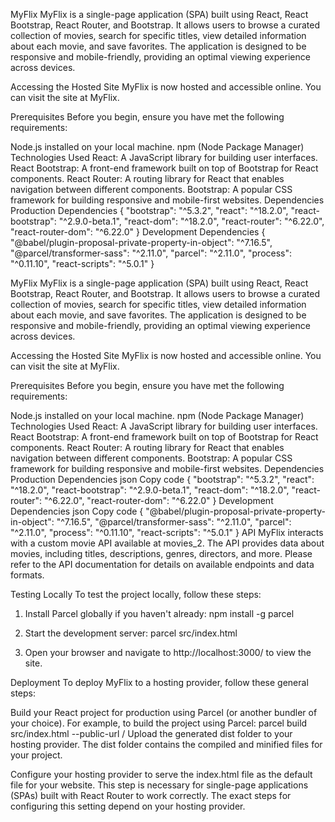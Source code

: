 MyFlix
MyFlix is a single-page application (SPA) built using React, React Bootstrap, React Router, and Bootstrap. It allows users to browse a curated collection of movies, search for specific titles, view detailed information about each movie, and save favorites. The application is designed to be responsive and mobile-friendly, providing an optimal viewing experience across devices.

Accessing the Hosted Site
MyFlix is now hosted and accessible online. You can visit the site at MyFlix.

Prerequisites
Before you begin, ensure you have met the following requirements:

Node.js installed on your local machine.
npm (Node Package Manager)
Technologies Used
React: A JavaScript library for building user interfaces.
React Bootstrap: A front-end framework built on top of Bootstrap for React components.
React Router: A routing library for React that enables navigation between different components.
Bootstrap: A popular CSS framework for building responsive and mobile-first websites.
Dependencies
Production Dependencies
{
  "bootstrap": "^5.3.2",
  "react": "^18.2.0",
  "react-bootstrap": "^2.9.0-beta.1",
  "react-dom": "^18.2.0",
  "react-router": "^6.22.0",
  "react-router-dom": "^6.22.0"
}
Development Dependencies
{
  "@babel/plugin-proposal-private-property-in-object": "^7.16.5",
  "@parcel/transformer-sass": "^2.11.0",
  "parcel": "^2.11.0",
  "process": "^0.11.10",
  "react-scripts": "^5.0.1"
}

MyFlix
MyFlix is a single-page application (SPA) built using React, React Bootstrap, React Router, and Bootstrap. It allows users to browse a curated collection of movies, search for specific titles, view detailed information about each movie, and save favorites. The application is designed to be responsive and mobile-friendly, providing an optimal viewing experience across devices.

Accessing the Hosted Site
MyFlix is now hosted and accessible online. You can visit the site at MyFlix.

Prerequisites
Before you begin, ensure you have met the following requirements:

Node.js installed on your local machine.
npm (Node Package Manager)
Technologies Used
React: A JavaScript library for building user interfaces.
React Bootstrap: A front-end framework built on top of Bootstrap for React components.
React Router: A routing library for React that enables navigation between different components.
Bootstrap: A popular CSS framework for building responsive and mobile-first websites.
Dependencies
Production Dependencies
json
Copy code
{
  "bootstrap": "^5.3.2",
  "react": "^18.2.0",
  "react-bootstrap": "^2.9.0-beta.1",
  "react-dom": "^18.2.0",
  "react-router": "^6.22.0",
  "react-router-dom": "^6.22.0"
}
Development Dependencies
json
Copy code
{
  "@babel/plugin-proposal-private-property-in-object": "^7.16.5",
  "@parcel/transformer-sass": "^2.11.0",
  "parcel": "^2.11.0",
  "process": "^0.11.10",
  "react-scripts": "^5.0.1"
}
API
MyFlix interacts with a custom movie API available at movies_2. The API provides data about movies, including titles, descriptions, genres, directors, and more. Please refer to the API documentation for details on available endpoints and data formats.

Testing Locally
To test the project locally, follow these steps:

1. Install Parcel globally if you haven't already:
npm install -g parcel

2. Start the development server:
parcel src/index.html
3. Open your browser and navigate to http://localhost:3000/ to view the site.

Deployment
To deploy MyFlix to a hosting provider, follow these general steps:

Build your React project for production using Parcel (or another bundler of your choice). For example, to build the project using Parcel:
parcel build src/index.html --public-url /
Upload the generated dist folder to your hosting provider. The dist folder contains the compiled and minified files for your project.

Configure your hosting provider to serve the index.html file as the default file for your website. This step is necessary for single-page applications (SPAs) built with React Router to work correctly. The exact steps for configuring this setting depend on your hosting provider.